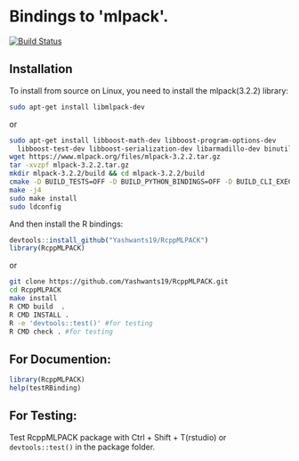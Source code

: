 # Bindings to 'mlpack'.
[![Build Status](https://travis-ci.com/Yashwants19/RcppMLPACK.svg?branch=master)](https://travis-ci.com/github/Yashwants19/RcppMLPACK)
## Installation
To install from source on Linux, you need to install the mlpack(3.2.2) library:

```sh
sudo apt-get install libmlpack-dev
```
or

```sh
sudo apt-get install libboost-math-dev libboost-program-options-dev
  libboost-test-dev libboost-serialization-dev libarmadillo-dev binutils-dev
wget https://www.mlpack.org/files/mlpack-3.2.2.tar.gz
tar -xvzpf mlpack-3.2.2.tar.gz
mkdir mlpack-3.2.2/build && cd mlpack-3.2.2/build
cmake -D BUILD_TESTS=OFF -D BUILD_PYTHON_BINDINGS=OFF -D BUILD_CLI_EXECUTABLES=OFF ../
make -j4
sudo make install
sudo ldconfig
```

And then install the R bindings:
```r
devtools::install_github("Yashwants19/RcppMLPACK")
library(RcppMLPACK)
```
or
```sh
git clone https://github.com/Yashwants19/RcppMLPACK.git
cd RcppMLPACK
make install
R CMD build  .
R CMD INSTALL .
R -e 'devtools::test()' #for testing
R CMD check . #for testing
```

## For Documention:

```r
library(RcppMLPACK)
help(testRBinding)
```

## For Testing:

Test RcppMLPACK package with Ctrl + Shift + T(rstudio) or `devtools::test()` in the package folder.
